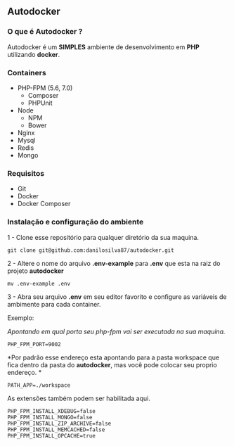 ## Autodocker

### O que é Autodocker ?

Autodocker é um **SIMPLES** ambiente de desenvolvimento em **PHP** utilizando **docker**.

### Containers

- PHP-FPM (5.6, 7.0)
    - Composer
    - PHPUnit
- Node
    - NPM
    - Bower
- Nginx
- Mysql
- Redis
- Mongo


### Requisitos
- Git
- Docker
- Docker Composer


### Instalação e configuração do ambiente
1 - Clone esse repositório para qualquer diretório da sua maquina.
```shell
git clone git@github.com:danilosilva87/autodocker.git
```
2 - Altere o nome do arquivo **.env-example** para **.env** que esta na raiz do projeto **autodocker**
```shell
mv .env-example .env
```
3 - Abra seu arquivo **.env** em seu editor favorito e configure as variáveis de ambimente para cada container.

Exemplo:

*Apontando em qual porta seu php-fpm vai ser executada na sua maquina.*

```
PHP_FPM_PORT=9002

```

*Por padrão esse endereço esta apontando para a pasta workspace que fica dentro da pasta do **autodocker**, mas você pode colocar seu proprio endereço.
*
```
PATH_APP=./workspace
```

As extensões também podem ser habilitada aqui.
```
PHP_FPM_INSTALL_XDEBUG=false
PHP_FPM_INSTALL_MONGO=false
PHP_FPM_INSTALL_ZIP_ARCHIVE=false
PHP_FPM_INSTALL_MEMCACHED=false
PHP_FPM_INSTALL_OPCACHE=true
```